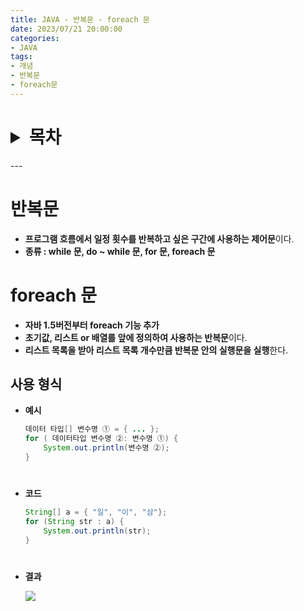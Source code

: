 ```yaml
---
title: JAVA - 반복문 - foreach 문
date: 2023/07/21 20:00:00
categories:
- JAVA
tags:
- 개념
- 반복문
- foreach문
---
```

<h1>
<details>
<summary>목차</summary>
<div markdown="1">

- [반복문](#반복문)
- [foreach 문](#foreach-문)
- [사용 형식](#사용-형식)
</div>
</details>
</h1>
---

# 반복문

- **프로그램 흐름에서 일정 횟수를 반복하고 싶은 구간에 사용하는 제어문**이다.
- **종류 : while 문, do ~ while 문, for 문, foreach 문**

# foreach 문

- **자바 1.5버전부터 foreach 기능 추가**
- **초기값, 리스트 or 배열를 앞에 정의하여 사용하는 반복문**이다.
- **리스트 목록을 받아 리스트 목록 개수만큼 반복문 안의 실행문을 실행**한다.

## 사용 형식
- **예시**
    ```java
    데이터 타입[] 변수명 ① = { ... };
    for ( 데이터타입 변수명 ②: 변수명 ①) {
        System.out.println(변수명 ②);
    }
    ```
#
- **코드**
    
    ```java
    String[] a = { "일", "이", "삼"};
    for (String str : a) {
    	System.out.println(str);
    }
    ```
#    
- **결과**
    
    ![](/Images/2023/07/JAVA-반복문-foreach문/Untitled.png)